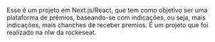 Esse é um projeto em Next.js/React, que tem como objetivo ser uma plataforma de prêmios, baseando-se com indicações, ou seja, mais indicações, mais chanches de receber premios. É um projeto que foi realizado na nlw da rockeseat.
